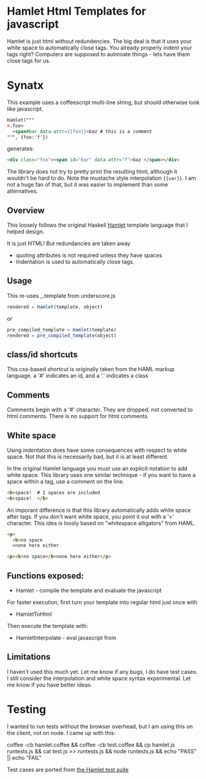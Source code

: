 # Hamlet Html Templates for javascript

Hamlet is just html without redundencies.
The big deal is that it uses your white space to automatically close tags.
You already properly indent your tags right?
Computers are supposed to autmoate things - lets have them close tags for us.

# Synatx

This example uses a coffeescript multi-line string, but should otherwise look like javascript.

``` html
Hamlet("""
<.foo>
  <span#bar data-attr={{foo}}>baz # this is a comment
""", {foo:'f'})
```

generates:

``` html
<div class="foo"><span id="bar" data-attr="f">baz </span></div>
```

The library does not try to pretty print the resulting html, although it wouldn't be hard to do.
Note the mustache style interpolation `{{var}}`.
I am not a huge fan of that, but it was easier to implement than some alternatives.

## Overview

This loosely follows the original Haskell [Hamlet](http://www.yesodweb.com/book/templates) template language that I helped design.

It is just HTML! But redundancies are taken away
* quoting attributes is not required unless they have spaces
* Indentation is used to automatically close tags.

## Usage

This re-uses _.template from underscore.js

``` js
rendered = Hamlet(template, object)
```

or

``` js
pre_compiled_template = Hamlet(template)
rendered = pre_compiled_template(object) 
```

## class/id shortcuts

This css-based shortcut is originally taken from the HAML markup language.
a '#' indicates an id, and a '.' indicates a class

## Comments

Comments begin with a '#' character.
They are dropped, not converted to html comments.
There is no support for html comments.

## White space

Using indentation does have some consequences with respect to white space.
Not that this is necessarily bad, but it is at least different.

In the original Hamlet language you must use an explicit notation to add white space.
This library uses one similar technique - if you want to have a space within a tag, use a comment on the line.

``` html
<b>space!  # 2 spaces are included
<b>space!  </b>
```

An imporant difference is that this library automatically adds white space after tags.
If you don't want white space, you point it out with a '>' character.
This idea is loosly based on "whitespace alligators" from HAML.

``` html
<p>
  <b>no space
  >none here either
```

``` html
<p><b>no space</b>none here either</p>
```

## Functions exposed:

* Hamlet - compile the template and evaluate the javascript

For faster execution, first turn your template into regular html just once with

* HamletToHtml

Then execute the template with:

* HamletInterpolate - eval javascript from

## Limitations

I haven't used this much yet. Let me know if any bugs, I do have test cases.
I still consider the interpolation and white space syntax experimental.
Let me know if you have better ideas.

# Testing

I wanted to run tests without the browser overhead, but I am using this on the client, not on node. I came up with this:

coffee -cb hamlet.coffee && coffee -cb test.coffee && cp hamlet.js runtests.js && cat test.js >> runtests.js && node runtests.js && echo "PASS" || echo "FAIL"

Test cases are ported from [the Hamlet test suite](http://github.com/yesodweb/hamlet/hamlet/test/main.hs)
